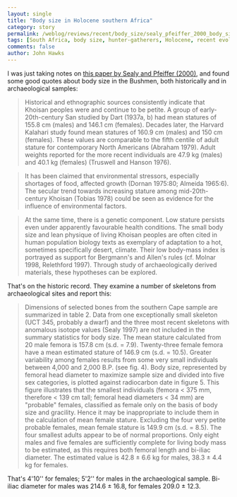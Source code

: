 ```yaml
---
layout: single 
title: "Body size in Holocene southern Africa" 
category: story
permalink: /weblog/reviews/recent/body_size/sealy_pfeiffer_2000_body_size_bushmen.html
tags: [South Africa, body size, hunter-gatherers, Holocene, recent evolution, Africa] 
comments: false 
author: John Hawks 
---
```


<p>
I was just taking notes on <a href="http://www.journals.uchicago.edu/CA/journal/issues/v41n4/004704/004704.html">this paper by Sealy and Pfeiffer (2000)</a>, and found some good quotes about body size in the Bushmen, both historically and in archaeological samples: 
</p>

<blockquote>Historical and ethnographic sources consistently indicate that Khoisan peoples were and continue to be petite. A group of early-20th-century San studied by Dart (1937a, b) had mean statures of 155.8 cm (males) and 146.1 cm (females). Decades later, the Harvard Kalahari study found mean statures of 160.9 cm (males) and 150 cm (females). These values are comparable to the fifth centile of adult stature for contemporary North Americans (Abraham 1979). Adult weights reported for the more recent individuals are 47.9 kg (males) and 40.1 kg (females) (Truswell and Hanson 1976).</blockquote>

<blockquote>It has been claimed that environmental stressors, especially shortages of food, affected growth (Dornan 1975:80; Almeida 1965:6). The secular trend towards increasing stature among mid-20th-century Khoisan (Tobias 1978) could be seen as evidence for the influence of environmental factors.</blockquote>

<blockquote>At the same time, there is a genetic component. Low stature persists even under apparently favourable health conditions. The small body size and lean physique of living Khoisan peoples are often cited in human population biology texts as exemplary of adaptation to a hot, sometimes specifically desert, climate. Their low body-mass index is portrayed as support for Bergmann's and Allen's rules (cf. Molnar 1998, Relethford 1997). Through study of archaeologically derived materials, these hypotheses can be explored.</blockquote>
</p>

<p>
That's on the historic record. They examine a number of skeletons from archaeological sites and report this: 
</p>

<blockquote>Dimensions of selected bones from the southern Cape sample are summarized in table 2. Data from one exceptionally small skeleton (UCT 345, probably a dwarf) and the three most recent skeletons with anomalous isotope values (Sealy 1997) are not included in the summary statistics for body size. The mean stature calculated from 20 male femora is 157.8 cm (s.d. = 7.9). Twenty-three female femora have a mean estimated stature of 146.9 cm (s.d. = 10.5). Greater variability among females results from some very small individuals between 4,000 and 2,000 B.P. (see fig. 4). Body size, represented by femoral head diameter to maximize sample size and divided into five sex categories, is plotted against radiocarbon date in figure 5. This figure illustrates that the smallest individuals (femora < 375 mm, therefore < 139 cm tall; femoral head diameters < 34 mm) are "probable" females, classified as female only on the basis of body size and gracility. Hence it may be inappropriate to include them in the calculation of mean female stature. Excluding the four very petite probable females, mean female stature is 149.9 cm (s.d. = 8.5). The four smallest adults appear to be of normal proportions. Only eight males and five females are sufficiently complete for living body mass to be estimated, as this requires both femoral length and bi-iliac diameter. The estimated value is 42.8 &plusmn; 6.6 kg for males, 38.3 &plusmn; 4.4 kg for females.</blockquote>

<p>
That's 4'10'' for females; 5'2'' for males in the archaeological sample. Bi-iliac diameter for males was 214.6 &plusmn; 16.8, for females 209.0 &plusmn; 12.3. 
</p>

